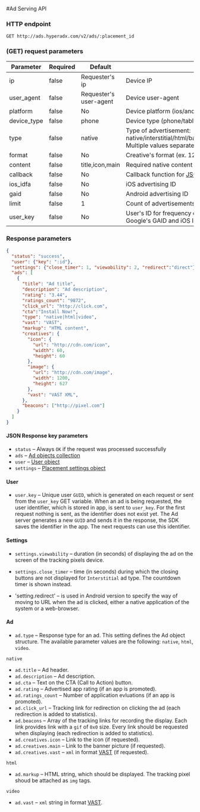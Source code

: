 #Ad Serving API 

### HTTP endpoint

`GET http://ads.hyperadx.com/v2/ads/:placement_id`

### (GET) request parameters

Parameter | Required | Default | Description
--------- | ------- | ------- | -----------
ip | false | Requester's ip | Device IP
user_agent | false | Requester's user-agent | Device user-agent
platform | false | No | Device platform (ios/android)
device_type | false | phone | Device type (phone/tablet) if the user-agent absent
type | false | native | Type of advertisement: native/interstitial/html/banner/video/native_video/rewarded_video. Multiple values separated by "\|"
format | false | No | Creative's format (ex. 120x80)
content | false | title,icon,main | Required native content separated by comma: title,desc,icon,main
callback | false | No | Callback function for [JSONP](https://en.wikipedia.org/wiki/JSONP) request
ios_idfa | false| No | iOS advertising ID
gaid | false | No | Android advertising ID
limit | false | 1 | Count of advertisements
user_key | false | No | User's ID for frequency capping and profile (replacement for Google's GAID and iOS IFA when disabled ad tracking in iOS 10)

### Response parameters

```json
{
  "status": "success",
  "user": {"key": ":id"},
  "settings": {"close_timer": 1, "viewability": 2, "redirect":"direct"},
  "ads": [
    {
      "title": "Ad title",
      "description": "Ad description",
      "rating": "3.44",
      "ratings_count": "9872",
      "click_url": "http://click.com",
      "cta":"Install Now!",
      "type": "native|html|video",
      "vast": "VAST",
      "markup": "HTML content",
      "creatives": {
        "icon": {
          "url": "http://cdn.com/icon",
          "width": 60,
          "height": 60
        },
        "image": {
          "url": "http://cdn.com/image",
          "width": 1200,
          "height": 627
        },
        "vast": "VAST XML",
      },
      "beacons": ["http://pixel.com"]
    }
  ]
}
```

#### JSON Response key parameters

* `status` – Always `OK` if the request was processed successfully 
* `ads` – [Ad objects collection](#ad)
* `user` – [User object](#user)
* `settings` – [Placement settings object](#settings)

#### User

* `user.key` – Unique user `GUID`, which is generated on each request or sent from the `user_key` GET variable.
When an ad is being requested, the user identifier, which is stored in app, is sent to `user_key`. For the first request nothing is sent, as the identifier does not exist yet. The Ad server generates a new `GUID` and sends it in the response, 
the SDK saves the identifier in the app. The next requests can use this identifier. 

#### Settings

* `settings.viewability` – duration (in seconds) of displaying the ad on the screen of the tracking pixels device. 

* `settings.close_timer` – time (in seconds) during which the closing buttons are not displayed for `Interstitial` ad type. The countdown timer is shown instead.

* 'setting.redirect' – is used in Android version to specify the way of moving to URL when the ad is clicked, either a native application of the system or a web-browser.

#### Ad

* `ad.type` – Response type for an ad. This setting defines the Ad object structure. The available parameter values are the following: `native`, `html`, `video`.

`native`

* `ad.title` – Ad header.
* `ad.description` – Ad description.
* `ad.cta` – Text on the CTA (Call to Action) button.
* `ad.rating` – Advertised app rating (if an app is promoted).
* `ad.ratings_count` – Number of application evluations (if an app is promoted).
* `ad.click_url` – Tracking link for redirection on clicking the ad (each redirection is added to statistics).
* `ad.beacons` – Array of the tracking links for recording the display. Each link provides link with a `gif` of `0х0` size. Every link should be requested when displaying (each redirection is added to statistics).
* `ad.creatives.icon` – Link to the icon (if requested).
* `ad.creatives.main` – Link to the banner picture (if requested). 
* `ad.creatives.vast` – `xml` in format [VAST](https://www.iab.com/guidelines/digital-video-ad-serving-template-vast-3-0/) (if requested). 

`html`

* `ad.markup` – HTML string, which should be displayed. The tracking pixel shoud be attached as `img` tags.

`video`

* `ad.vast` – `xml` string in format [VAST](https://www.iab.com/guidelines/digital-video-ad-serving-template-vast-3-0/).
